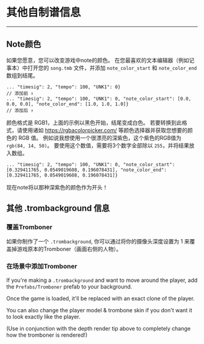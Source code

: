 # 其他自制谱信息
---

## Note颜色
如果您愿意，您可以改变游戏中note的颜色。 在您最喜欢的文本编辑器（例如记事本）中打开您的 `song.tmb` 文件，并添加 `note_color_start` 和 `note_color_end` 数组到结尾。
```
... "timesig": 2, "tempo": 100, "UNK1": 0} 
// 添加前 ↑
... "timesig": 2, "tempo": 100, "UNK1": 0, "note_color_start": [0.0, 0.0, 0.0], "note_color_end": [1.0, 1.0, 1.0]}
// 添加后 ↑
```
颜色格式是 RGB1，上面的示例以黑色开始，结尾变成白色。 若要转换到此格式，请使用诸如 <https://rgbacolorpicker.com/> 等颜色选择器并获取您想要的颜色的 RGB 值。 例如说我想使用一个很漂亮的深紫色，这个紫色的RGB值为`rgb(84, 14, 50)`。 要使用这个数值，需要将3个数字全部除以 `255`，并将结果放入数组。
```
... "timesig": 2, "tempo": 100, "UNK1": 0, "note_color_start": [0.329411765, 0.0549019608, 0.196078431], "note_color_end": [0.329411765, 0.0549019608, 0.196078431]}
```
现在note将以那种深紫色的颜色作为开头！


## 其他 .trombackground 信息

### 覆盖Tromboner
如果你制作了一个 `.trombackground`, 你可以通过将你的摄像头深度设置为 1 来覆盖掉游戏原本的Tromboner（画面右侧的人物）。

### 在场景中添加Tromboner
If you're making a `.trombackground` and want to move around the player, add the `Prefabs/Tromboner` prefab to your background.

Once the game is loaded, it'll be replaced with an exact clone of the player.

You can also change the player model & trombone skin if you don't want it to look exactly like the player.

(Use in conjunction with the depth render tip above to completely change how the tromboner is rendered!)